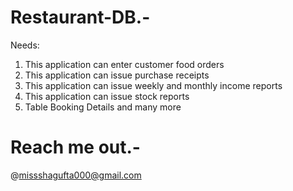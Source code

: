 # Restaurant-DB.-

Needs: 
1. This application can enter customer food orders 
2. This application can issue purchase receipts 
3. This application can issue weekly and monthly income reports 
4. This application can issue stock reports 
5. Table Booking Details
and many more

# Reach me out.-
@missshagufta000@gmail.com
